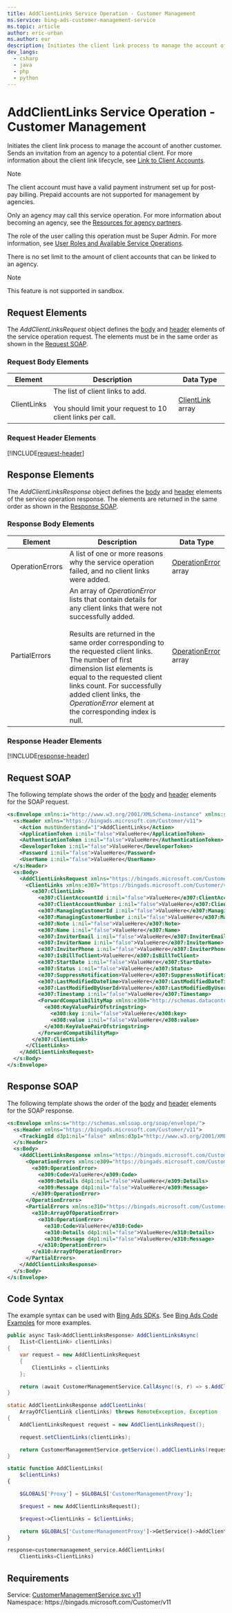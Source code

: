 ```yaml
---
title: AddClientLinks Service Operation - Customer Management
ms.service: bing-ads-customer-management-service
ms.topic: article
author: eric-urban
ms.author: eur
description: Initiates the client link process to manage the account of another customer.
dev_langs: 
  - csharp
  - java
  - php
  - python
---
```

# AddClientLinks Service Operation - Customer Management
Initiates the client link process to manage the account of another customer. Sends an invitation from an agency to a potential client.  For more information about the client link lifecycle, see [Link to Client Accounts](/bingads/guides/management-model-agencies#clientlink).

> [!NOTE]
> The client account must have a valid payment instrument set up for post-pay billing. Prepaid accounts are not supported for management by agencies.

Only an agency may call this service operation. For more information about becoming an agency, see the [Resources for agency partners](https://advertise.bingads.microsoft.com/en-us/resources/bing-partner-program/agency-resources).

The role of the user calling this operation must be Super Admin. For more information, see [User Roles and Available Service Operations](/bingads/guides/customer-accounts#userroles).

There is no set limit to the amount of client accounts that can be linked to an agency.

> [!NOTE]
>This feature is not supported in sandbox.

## <a name="request"></a>Request Elements
The *AddClientLinksRequest* object defines the [body](#request-body) and [header](#request-header) elements of the service operation request. The elements must be in the same order as shown in the [Request SOAP](#request-soap). 

### <a name="request-body"></a>Request Body Elements

|Element|Description|Data Type|
|-----------|---------------|-------------|
|<a name="clientlinks"></a>ClientLinks|The list of client links to add.<br /><br />You should limit your request to 10 client links per call.|[ClientLink](clientlink) array|

### <a name="request-header"></a>Request Header Elements
[!INCLUDE[request-header](./includes/request-header)]

## <a name="response"></a>Response Elements
The *AddClientLinksResponse* object defines the [body](#response-body) and [header](#response-header) elements of the service operation response. The elements are returned in the same order as shown in the [Response SOAP](#response-soap).

### <a name="response-body"></a>Response Body Elements

|Element|Description|Data Type|
|-----------|---------------|-------------|
|<a name="operationerrors"></a>OperationErrors|A list of one or more reasons why the service operation failed, and no client links were added.|[OperationError](operationerror) array|
|<a name="partialerrors"></a>PartialErrors|An array of *OperationError* lists that contain details for any client links that were not successfully added.<br /><br />Results are returned in the same order corresponding to the requested client links. The number of first dimension list elements is equal to the requested client links count. For successfully added client links, the *OperationError* element at the corresponding index is null.|[OperationError](operationerror) array|

### <a name="response-header"></a>Response Header Elements
[!INCLUDE[response-header](./includes/response-header)]

## <a name="request-soap"></a>Request SOAP
The following template shows the order of the [body](#request-body) and [header](#request-header) elements for the SOAP request.

```xml
<s:Envelope xmlns:i="http://www.w3.org/2001/XMLSchema-instance" xmlns:s="http://schemas.xmlsoap.org/soap/envelope/">
  <s:Header xmlns="https://bingads.microsoft.com/Customer/v11">
    <Action mustUnderstand="1">AddClientLinks</Action>
    <ApplicationToken i:nil="false">ValueHere</ApplicationToken>
    <AuthenticationToken i:nil="false">ValueHere</AuthenticationToken>
    <DeveloperToken i:nil="false">ValueHere</DeveloperToken>
    <Password i:nil="false">ValueHere</Password>
    <UserName i:nil="false">ValueHere</UserName>
  </s:Header>
  <s:Body>
    <AddClientLinksRequest xmlns="https://bingads.microsoft.com/Customer/v11">
      <ClientLinks xmlns:e307="https://bingads.microsoft.com/Customer/v11/Entities" i:nil="false">
        <e307:ClientLink>
          <e307:ClientAccountId i:nil="false">ValueHere</e307:ClientAccountId>
          <e307:ClientAccountNumber i:nil="false">ValueHere</e307:ClientAccountNumber>
          <e307:ManagingCustomerId i:nil="false">ValueHere</e307:ManagingCustomerId>
          <e307:ManagingCustomerNumber i:nil="false">ValueHere</e307:ManagingCustomerNumber>
          <e307:Note i:nil="false">ValueHere</e307:Note>
          <e307:Name i:nil="false">ValueHere</e307:Name>
          <e307:InviterEmail i:nil="false">ValueHere</e307:InviterEmail>
          <e307:InviterName i:nil="false">ValueHere</e307:InviterName>
          <e307:InviterPhone i:nil="false">ValueHere</e307:InviterPhone>
          <e307:IsBillToClient>ValueHere</e307:IsBillToClient>
          <e307:StartDate i:nil="false">ValueHere</e307:StartDate>
          <e307:Status i:nil="false">ValueHere</e307:Status>
          <e307:SuppressNotification>ValueHere</e307:SuppressNotification>
          <e307:LastModifiedDateTime>ValueHere</e307:LastModifiedDateTime>
          <e307:LastModifiedByUserId>ValueHere</e307:LastModifiedByUserId>
          <e307:Timestamp i:nil="false">ValueHere</e307:Timestamp>
          <ForwardCompatibilityMap xmlns:e308="http://schemas.datacontract.org/2004/07/System.Collections.Generic" i:nil="false">
            <e308:KeyValuePairOfstringstring>
              <e308:key i:nil="false">ValueHere</e308:key>
              <e308:value i:nil="false">ValueHere</e308:value>
            </e308:KeyValuePairOfstringstring>
          </ForwardCompatibilityMap>
        </e307:ClientLink>
      </ClientLinks>
    </AddClientLinksRequest>
  </s:Body>
</s:Envelope>
```

## <a name="response-soap"></a>Response SOAP
The following template shows the order of the [body](#response-body) and [header](#response-header) elements for the SOAP response.

```xml
<s:Envelope xmlns:s="http://schemas.xmlsoap.org/soap/envelope/">
  <s:Header xmlns="https://bingads.microsoft.com/Customer/v11">
    <TrackingId d3p1:nil="false" xmlns:d3p1="http://www.w3.org/2001/XMLSchema-instance">ValueHere</TrackingId>
  </s:Header>
  <s:Body>
    <AddClientLinksResponse xmlns="https://bingads.microsoft.com/Customer/v11">
      <OperationErrors xmlns:e309="https://bingads.microsoft.com/Customer/v11/Exception" d4p1:nil="false" xmlns:d4p1="http://www.w3.org/2001/XMLSchema-instance">
        <e309:OperationError>
          <e309:Code>ValueHere</e309:Code>
          <e309:Details d4p1:nil="false">ValueHere</e309:Details>
          <e309:Message d4p1:nil="false">ValueHere</e309:Message>
        </e309:OperationError>
      </OperationErrors>
      <PartialErrors xmlns:e310="https://bingads.microsoft.com/Customer/v11/Exception" d4p1:nil="false" xmlns:d4p1="http://www.w3.org/2001/XMLSchema-instance">
        <e310:ArrayOfOperationError>
          <e310:OperationError>
            <e310:Code>ValueHere</e310:Code>
            <e310:Details d4p1:nil="false">ValueHere</e310:Details>
            <e310:Message d4p1:nil="false">ValueHere</e310:Message>
          </e310:OperationError>
        </e310:ArrayOfOperationError>
      </PartialErrors>
    </AddClientLinksResponse>
  </s:Body>
</s:Envelope>
```

## <a name="example"></a>Code Syntax
The example syntax can be used with [Bing Ads SDKs](/bingads/guides/client-libraries). See [Bing Ads Code Examples](/bingads/guides/code-examples) for more examples.
```csharp
public async Task<AddClientLinksResponse> AddClientLinksAsync(
	IList<ClientLink> clientLinks)
{
	var request = new AddClientLinksRequest
	{
		ClientLinks = clientLinks
	};

	return (await CustomerManagementService.CallAsync((s, r) => s.AddClientLinksAsync(r), request));
}
```
```java
static AddClientLinksResponse addClientLinks(
	ArrayOfClientLink clientLinks) throws RemoteException, Exception
{
	AddClientLinksRequest request = new AddClientLinksRequest();

	request.setClientLinks(clientLinks);

	return CustomerManagementService.getService().addClientLinks(request);
}
```
```php
static function AddClientLinks(
	$clientLinks)
{

	$GLOBALS['Proxy'] = $GLOBALS['CustomerManagementProxy'];

	$request = new AddClientLinksRequest();

	$request->ClientLinks = $clientLinks;

	return $GLOBALS['CustomerManagementProxy']->GetService()->AddClientLinks($request);
}
```
```python
response=customermanagement_service.AddClientLinks(
	ClientLinks=ClientLinks)
```

## Requirements
Service: [CustomerManagementService.svc v11](https://clientcenter.api.bingads.microsoft.com/Api/CustomerManagement/v11/CustomerManagementService.svc)  
Namespace: https\://bingads.microsoft.com/Customer/v11  

